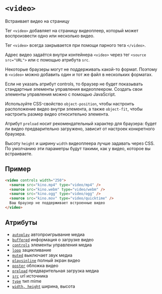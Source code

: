 # `<video>`

Встраивает видео на страницу

Тег `<video>` добавляет на страницу видеоплеер, который может воспроизвести одно или несколько видео.

Тег `<video>` всегда закрывается при помощи парного тега `</video>`.

Адрес видео задаётся внутри контейнера `<video>` через тег `<source src="URL">` или с помощью атрибута `src`.

Некоторые браузеры могут не поддерживать какой-то формат. Поэтому в `<video>` можно добавить один и тот же файл в нескольких форматах.

Если не указать атрибут controls, то браузер не будет показывать стандартные элементы управления видеоплеером. Создать свои элементы управления можно с помощью JavaScript.

Используйте CSS-свойство `object-position`, чтобы настроить расположение видео внутри элемента, а также `object-fit`, чтобы настроить размер видео относительно элемента.

Атрибут `preload` носит рекомендательный характер для браузера: будет ли видео предварительно загружено, зависит от настроек конкретного браузера.

Высоту `height` и ширину `width` видеоплеера лучше задавать через CSS. По умолчанию эти параметры будут такими, как у видео, которое вы встраиваете.

## Пример

```html
<video controls width="250">
  <source src="kino.mp4" type="video/mp4" />
  <source src="kino.webm" type="video/webm" />
  <source src="kino.ogg" type="video/ogg" />
  <source src="kino.mov" type="video/quicktime" />
  Ваш браузер не поддерживает встроенные видео
</video>
```

## Атрибуты

- [`autoplay`](../ATTRIBUTES/autoplay.md) автопроигрывание медиа
- [`buffered`](../ATTRIBUTES/buffered.md) информация о загрузке видео
- [`controls`](../ATTRIBUTES/controls.md) элементы управления медиа
- [`loop`](../ATTRIBUTES/loop.md) зацикливание
- [`muted`](../ATTRIBUTES/muted.md) выключает звук медиа
- [`playsinline`](../ATTRIBUTES/playsinline.md) полный экран видео
- [`poster`](../ATTRIBUTES/poster.md) обложка видео
- [`preload`](../ATTRIBUTES/preload.md) предварительная загрузка медиа
- [`src`](../ATTRIBUTES/src.md) url источника
- [`type`](../ATTRIBUTES/type.md) тип mime
- [`width, height`](<../ATTRIBUTES/width, height.md>) ширина, высота
